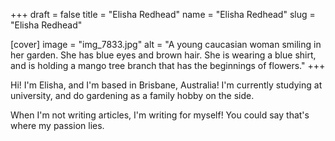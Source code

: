 +++
draft = false
title = "Elisha Redhead"
name = "Elisha Redhead"
slug = "Elisha Redhead"

[cover]
image = "img_7833.jpg"
alt = "A young caucasian woman smiling in her garden. She has blue eyes and brown hair. She is wearing a blue shirt, and is holding a mango tree branch that has the beginnings of flowers."
+++


Hi! I'm Elisha, and I'm based in Brisbane, Australia! I'm currently studying at university, and do gardening as a family hobby on the side.

When I'm not writing articles, I'm writing for myself! You could say that's where my passion lies.